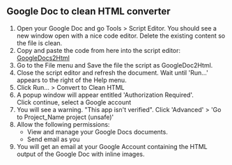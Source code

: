 ## Google Doc to clean HTML converter ##

 1. Open your Google Doc and go Tools > Script Editor. You
    should see a new window open with a nice code editor. Delete the existing content so the file is clean.
 2. Copy and paste the code from here into the script editor: [GoogleDocs2Html][1]
 3. Go to the File menu and Save the file the script as GoogleDoc2Html.
 4. Close the script editor and refresh the document. Wait until 'Run...' appears to the right of the Help menu.
 5. Click Run... > Convert to Clean HTML
 5. A popup window will appear entitled 'Authorization Required'.  
    Click continue, select a Google account
 6. You will see a warning. "This app isn't verified". 
    Click 'Advanced' > 'Go to Project_Name project (unsafe)'
 7. Allow the following permissions:
    - View and manage your Google Docs documents.
    - Send email as you
 6. You will get an email at your Google Account containing the HTML
    output of the Google Doc with inline images.

  [1]: https://raw.githubusercontent.com/daffinm/GoogleDoc2Html/master/code.js
